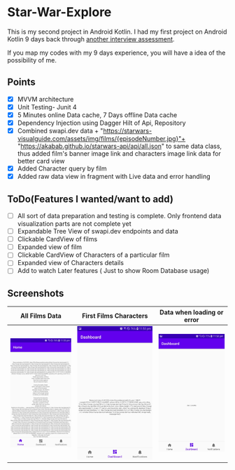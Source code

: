 # Star-War-Explore

This is my second project in Android Kotlin. I had my first project on Android Kotlin 9 days back through [another interview assessment](https://github.com/its-mash/SG-MobileData-Statistics).

If you map my codes with my 9 days experience, you will have a idea of the possibility of me.

## Points

- [x] MVVM architecture
- [x] Unit Testing- Junit 4
- [x] 5 Minutes online Data cache, 7 Days offline Data cache
- [x] Dependency Injection using Dagger Hilt of Api, Repository
- [X] Combined swapi.dev data +   "https://starwars-visualguide.com/assets/img/films/{episodeNumber.jpg}"+ "https://akabab.github.io/starwars-api/api/all.json" to same data class, thus added film's banner image link and characters image link data for better card view
- [x] Added Character query by film
- [x] Added raw data view in fragment with Live data and error handling

## ToDo(Features I wanted/want to add)
- [ ] All sort of data preparation  and testing is complete. Only frontend data visualization parts are not complete yet
- [ ] Expandable Tree View of swapi.dev endpoints and data
- [ ] Clickable CardView of films
- [ ] Expanded view of film
- [ ] Clickable CardView of Characters of a particular film
- [ ] Expanded view of Characters details
- [ ] Add to watch Later features ( Just to show Room Database usage)

## Screenshots

| All Films Data  |  First Films Characters |  Data when loading or error  |
|---|---|---|
|  ![](screenshots/1.jpeg) | ![](screenshots/2.jpeg)  | ![](screenshots/3.jpeg)  |
